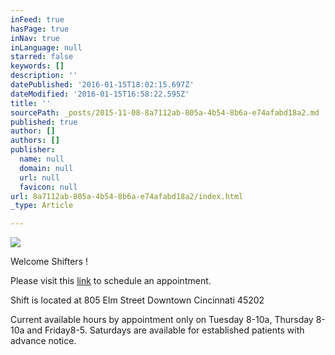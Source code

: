 ```yaml
---
inFeed: true
hasPage: true
inNav: true
inLanguage: null
starred: false
keywords: []
description: ''
datePublished: '2016-01-15T18:02:15.697Z'
dateModified: '2016-01-15T16:58:22.595Z'
title: ''
sourcePath: _posts/2015-11-08-8a7112ab-805a-4b54-8b6a-e74afabd18a2.md
published: true
author: []
authors: []
publisher:
  name: null
  domain: null
  url: null
  favicon: null
url: 8a7112ab-805a-4b54-8b6a-e74afabd18a2/index.html
_type: Article

---
```

![](https://the-grid-user-content.s3-us-west-2.amazonaws.com/900ee071-7dcb-4ffe-9f84-a648e488bad9.jpg)

Welcome Shifters !

Please visit this [link][0] to schedule an appointment. 

Shift is located at 805 Elm Street Downtown Cincinnati 45202

Current available hours by appointment only on Tuesday 8-10a, Thursday 8-10a and Friday8-5\. Saturdays are available for established patients with advance notice.

[0]: https://www.schedulicity.com/scheduling/SCW4TF